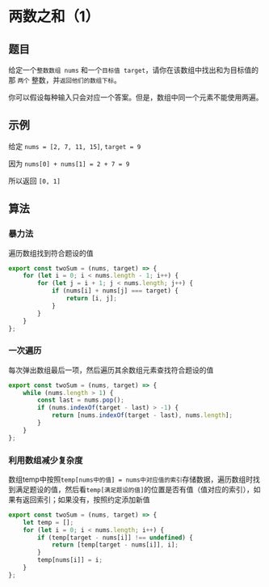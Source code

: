 # 两数之和（1）

## 题目

给定一个`整数数组 nums` 和一个`目标值 target`，请你在该数组中找出和为目标值的那 `两个` 整数，并`返回他们的数组下标`。

你可以假设每种输入只会对应一个答案。但是，数组中同一个元素不能使用两遍。

## 示例

给定 `nums = [2, 7, 11, 15]`, `target = 9`

因为 `nums[0] + nums[1] = 2 + 7 = 9`

所以返回 `[0, 1]`

## 算法

### 暴力法

遍历数组找到符合题设的值

```js
export const twoSum = (nums, target) => {
	for (let i = 0; i < nums.length - 1; i++) {
		for (let j = i + 1; j < nums.length; j++) {
			if (nums[i] + nums[j] === target) {
				return [i, j];
			}
		}
	}
};
```

### 一次遍历

每次弹出数组最后一项，然后遍历其余数组元素查找符合题设的值

```js
export const twoSum = (nums, target) => {
	while (nums.length > 1) {
		const last = nums.pop();
		if (nums.indexOf(target - last) > -1) {
			return [nums.indexOf(target - last), nums.length];
		}
	}
};
```

### 利用数组减少复杂度

数组temp中按照`temp[nums中的值] = nums中对应值的索引`存储数据，遍历数组时找到满足题设的值，然后看`temp[满足题设的值]`的位置是否有值（值对应的索引），如果有返回索引；如果没有，按照约定添加新值

```js
export const twoSum = (nums, target) => {
	let temp = [];
	for (let i = 0; i < nums.length; i++) {
		if (temp[target - nums[i]] !== undefined) {
			return [temp[target - nums[i]], i];
		}
		temp[nums[i]] = i;
	}
};
```